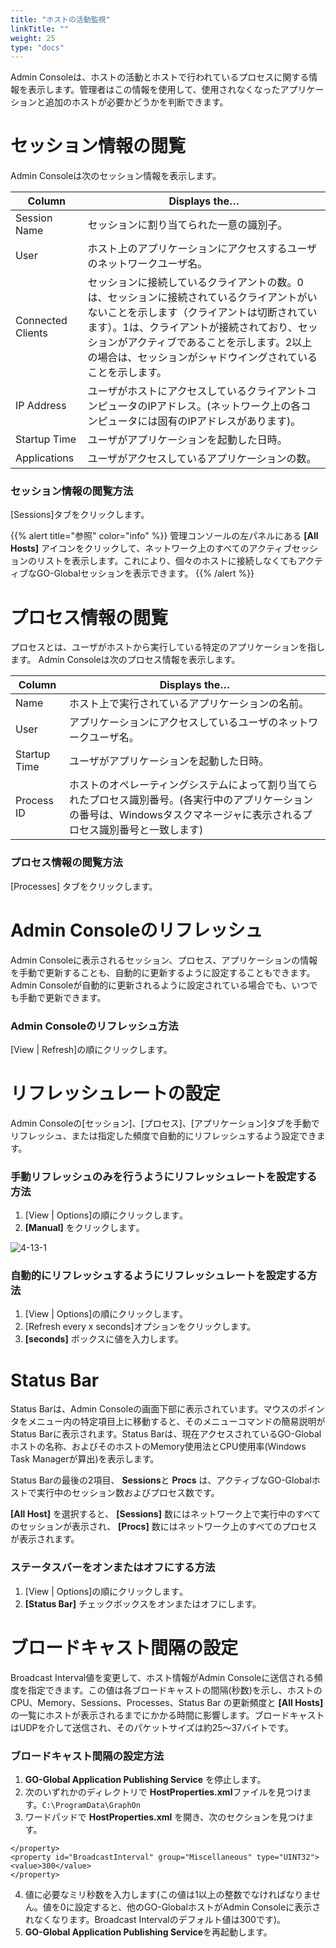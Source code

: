 ```yaml
---
title: "ホストの活動監視"
linkTitle: ""
weight: 25
type: "docs"
---
```


Admin Consoleは、ホストの活動とホストで行われているプロセスに関する情報を表示します。管理者はこの情報を使用して、使用されなくなったアプリケーションと追加のホストが必要かどうかを判断できます。

# セッション情報の閲覧

Admin Consoleは次のセッション情報を表示します。

| Column            | Displays the…                                                                                                                                                                                                                                              |
|-------------------|------------------------------------------------------------------------------------------------------------------------------------------------------------------------------------------------------------------------------------------------------------|
| Session Name      | セッションに割り当てられた一意の識別子。                                                                                                                                                                                                                  |
| User              | ホスト上のアプリケーションにアクセスするユーザのネットワークユーザ名。                                                                                                                                                                                         |
| Connected Clients | セッションに接続しているクライアントの数。0は、セッションに接続されているクライアントがいないことを示します（クライアントは切断されています）。1は、クライアントが接続されており、セッションがアクティブであることを示します。2以上の場合は、セッションがシャドウイングされていることを示します。 |
| IP Address        | ユーザがホストにアクセスしているクライアントコンピュータのIPアドレス。(ネットワーク上の各コンピュータには固有のIPアドレスがあります)。                                                                                                                       |
| Startup Time      | ユーザがアプリケーションを起動した日時。                                                                                                                                                                                                          |
| Applications      | ユーザがアクセスしているアプリケーションの数。                                                                                                                                                                                                             |

### セッション情報の閲覧方法

[Sessions]タブをクリックします。

{{% alert title="参照" color="info" %}}
管理コンソールの左パネルにある **[All Hosts]** アイコンをクリックして、ネットワーク上のすべてのアクティブセッションのリストを表示します。これにより、個々のホストに接続しなくてもアクティブなGO-Globalセッションを表示できます。
{{% /alert %}}

# プロセス情報の閲覧

プロセスとは、ユーザがホストから実行している特定のアプリケーションを指します。 Admin Consoleは次のプロセス情報を表示します。

| Column       | Displays the…                                                                                                                                                                                     |
|--------------|---------------------------------------------------------------------------------------------------------------------------------------------------------------------------------------------------|
| Name         | ホスト上で実行されているアプリケーションの名前。                                                                                                                                                    |
| User         | アプリケーションにアクセスしているユーザのネットワークユーザ名。                                                                                                                                         |
| Startup Time | ユーザがアプリケーションを起動した日時。                                                                                                                                                  |
| Process ID   | ホストのオペレーティングシステムによって割り当てられたプロセス識別番号。(各実行中のアプリケーションの番号は、Windowsタスクマネージャに表示されるプロセス識別番号と一致します) |

### プロセス情報の閲覧方法

[Processes] タブをクリックします。

# Admin Consoleのリフレッシュ

Admin Consoleに表示されるセッション、プロセス、アプリケーションの情報を手動で更新することも、自動的に更新するように設定することもできます。Admin Consoleが自動的に更新されるように設定されている場合でも、いつでも手動で更新できます。

### Admin Consoleのリフレッシュ方法

[View | Refresh]の順にクリックします。

# リフレッシュレートの設定

Admin Consoleの[セッション]、[プロセス]、[アプリケーション]タブを手動でリフレッシュ、または指定した頻度で自動的にリフレッシュするよう設定できます。

### 手動リフレッシュのみを行うようにリフレッシュレートを設定する方法

1. [View | Options]の順にクリックします｡
2. **[Manual]** をクリックします｡

![4-13-1](/img/4-13-1.png) 

### 自動的にリフレッシュするようにリフレッシュレートを設定する方法

1. [View | Options]の順にクリックします｡
2. [Refresh every x seconds]オプションをクリックします。
3. **[seconds]** ボックスに値を入力します。

# Status Bar

Status Barは、Admin Consoleの画面下部に表示されています。マウスのポインタをメニュー内の特定項目上に移動すると、そのメニューコマンドの簡易説明がStatus Barに表示されます。Status Barは、現在アクセスされているGO-Globalホストの名称、およびそのホストのMemory使用法とCPU使用率(Windows Task Managerが算出)を表示します。

Status Barの最後の2項目、 **Sessions**と **Procs** は、アクティブなGO-Globalホストで実行中のセッション数およびプロセス数です。

**[All Host]** を選択すると、 **[Sessions]** 数にはネットワーク上で実行中のすべてのセッションが表示され、 **[Procs]** 数にはネットワーク上のすべてのプロセスが表示されます。‌

### ステータスバーをオンまたはオフにする方法

1. [View | Options]の順にクリックします｡
2. **[Status Bar]** チェックボックスをオンまたはオフにします。

# ブロードキャスト間隔の設定

Broadcast Interval値を変更して、ホスト情報がAdmin Consoleに送信される頻度を指定できます。この値は各ブロードキャストの間隔(秒数)を示し、ホストのCPU、Memory、Sessions、Processes、Status Bar の更新頻度と **[All Hosts]** の一覧にホストが表示されるまでにかかる時間に影響します。ブロードキャストはUDPを介して送信され、そのパケットサイズは約25～37バイトです。

### ブロードキャスト間隔の設定方法

1. **GO-Global Application Publishing Service** を停止します。
2. 次のいずれかのディレクトリで **HostProperties.xml**ファイルを見つけます。`C:\ProgramData\GraphOn`
3. ワードパッドで **HostProperties.xml** を開き、次のセクションを見つけます。

```
</property> 
<property id="BroadcastInterval" group="Miscellaneous" type="UINT32"> 
<value>300</value> 
</property>
```

4. 値に必要なミリ秒数を入力します(この値は1以上の整数でなければなりません。値を0に設定すると、他のGO-GlobalホストがAdmin Consoleに表示されなくなります。Broadcast Intervalのデフォルト値は300です)。
5. **GO-Global Application Publishing Service**を再起動します。
